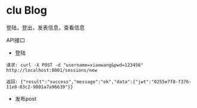 # clu Blog

登陆，登出，发表信息，查看信息

API接口

- 登陆
```
请求: curl -X POST -d "username=xiaowang&pwd=123456" http://localhost:8001/sessions/new

返回: {"result":"success","message":"ok","data":{"jwt":"0255e7f8-f376-11e8-83c2-9801a7a96639"}}
```


- 发布post